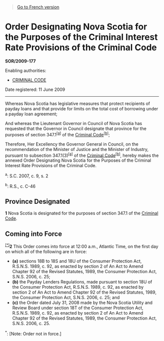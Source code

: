 > [Go to French version](/fr/Règlements/Décrets,%20ordonnances%20et%20règlements%20statutaires/2009/177.md)

# Order Designating Nova Scotia for the Purposes of the Criminal Interest Rate Provisions of the Criminal Code

**SOR/2009-177**

Enabling authorities: 
- [CRIMINAL CODE](/en/Acts/Revised%20Statutes%20of%20Canada/C/C-46.md)

Date registered: 11 June 2009

----------

Whereas Nova Scotia has legislative measures that protect recipients of payday loans and that provide for limits on the total cost of borrowing under a payday loan agreement;

And whereas the Lieutenant Governor in Council of Nova Scotia has requested that the Governor in Council designate that province for the purposes of section 347.1<sup><a href='#fn_610628-e_hq_3365'>[a]</a></sup> of the [Criminal Code](/en/Acts/Revised%20Statutes%20of%20Canada/C/C-46.md)<sup><a href='#fn_610628-e_hq_3366'>[b]</a></sup>;

Therefore, Her Excellency the Governor General in Council, on the recommendation of the Minister of Justice and the Minister of Industry, pursuant to subsection 347.1(3)<sup><a href='#fn_610628-e_hq_3365'>[a]</a></sup> of the [Criminal Code](/en/Acts/Revised%20Statutes%20of%20Canada/C/C-46.md)<sup><a href='#fn_610628-e_hq_3366'>[b]</a></sup>, hereby makes the annexed Order Designating Nova Scotia for the Purposes of the Criminal Interest Rate Provisions of the Criminal Code.

<a name='fn_610628-e_hq_3365'><sup>a</sup></a>: S.C. 2007, c. 9, s. 2<br />

<a name='fn_610628-e_hq_3366'><sup>b</sup></a>: R.S., c. C-46<br />




## Province Designated


**1** Nova Scotia is designated for the purposes of section 347.1 of the [Criminal Code](/en/Acts/Revised%20Statutes%20of%20Canada/C/C-46.md).




## Coming into Force


<sup><a href='#fn_Ind660_hq_8213'>[*]</a></sup>**2** This Order comes into force at 12:00 a.m., Atlantic Time, on the first day on which all of the following are in force:
- **(a)** sections 18B to 18S and 18U of the Consumer Protection Act, R.S.N.S. 1989, c. 92, as enacted by section 2 of An Act to Amend Chapter 92 of the Revised Statutes, 1989, the Consumer Protection Act, S.N.S. 2006, c. 25;
- **(b)** the Payday Lenders Regulations, made pursuant to section 18U of the Consumer Protection Act, R.S.N.S. 1989, c. 92, as enacted by section 2 of An Act to Amend Chapter 92 of the Revised Statutes, 1989, the Consumer Protection Act, S.N.S. 2006, c. 25; and
- **(c)** the Order dated July 31, 2008 made by the Nova Scotia Utility and Review Board under section 18T of the Consumer Protection Act, R.S.N.S. 1989, c. 92, as enacted by section 2 of An Act to Amend Chapter 92 of the Revised Statutes, 1989, the Consumer Protection Act, S.N.S. 2006, c. 25.

<a name='fn_Ind660_hq_8213'><sup>*</sup></a>: [Note: Order not in force.]<br />


